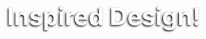 <webui-data data-page-title="Inspiring Interior Design Rendering" data-page-subtitle=""></webui-data>

<webui-flex justify="center" align="center" style="min-height:calc(var(--main-height) * 0.8);padding:calc(var(--main-width) * 0.03);">

<webui-paper elevation="10" style="width:90%;height:calc(var(--main-height) * 0.65);margin:auto;border-radius:30px;background-image:url(/img/80.avif);background-attachment:local;background-size:cover;background-position:bottom right;background-repeat:no-repeat;">

<webui-flex justify="center" align="end" style="width:100%;height:100%;">

<h2 style="margin-left: calc(var(--main-width) * -0.05); color:white; font-size: 4em;position:sticky;left:0;text-shadow:-2px 2px 4px black;">Inspired Design!</h2>

</webui-flex>

</webui-paper>

</webui-flex>

<app-next name="Gassler Design Gallery" href="/gallery"></app-next>
